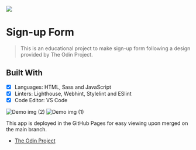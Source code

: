 ![](https://img.shields.io/badge/The_Odin_Project-e3b261)

# Sign-up Form

> This is an educational project to make sign-up form following a design provided by The Odin Project.


## Built With

- [x] Languages: HTML, Sass and JavaScript
- [x] Linters: Lighthouse, Webhint, Stylelint and ESlint
- [x] Code Editor: VS Code

![Demo img (2)](https://user-images.githubusercontent.com/105444897/220972015-a5406b36-db0f-4fc0-968f-ebbf4560d9c2.png)
![Demo img (1)](https://user-images.githubusercontent.com/105444897/220972010-9069ebb3-a58c-46ca-a10c-0a7f1c705e9c.png)

This app is deployed in the GitHub Pages for easy viewing upon merged on the main branch.

- [The Odin Project](https://www.theodinproject.com/)

